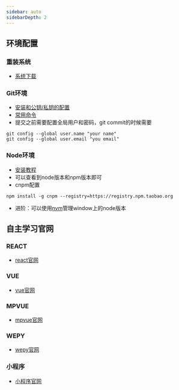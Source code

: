 ```yaml
---
sidebar: auto
sidebarDepth: 2
---
```

## 环境配置
### 重装系统
- [系统下载](https://msdn.itellyou.cn/)

### Git环境
- [安装和公钥/私钥的配置](https://www.cnblogs.com/joyho/articles/4062574.html)
- [常用命令](https://github.com/jasonandjay/project)
- 提交之前需要配置全局用户和密码，git commit的时候需要  
```
git config --global user.name "your name"  
git config --global user.email "you email"
```
### Node环境
- [安装教程](https://www.cnblogs.com/zhouyu2017/p/6485265.html)
- 可以查看到node版本和npm版本即可
- cnpm配置
```
npm install -g cnpm --registry=https://registry.npm.taobao.org
```
- 进阶：可以使用[nvm](https://github.com/creationix/nvm)管理window上的node版本


## 自主学习官网
### REACT
- [react官网](https://reactnative.cn/)
### VUE
- [vue官网](https://cn.vuejs.org/)
### MPVUE
- [mpvue官网](http://mpvue.com/mpvue/)
### WEPY
- [wepy官网](https://tencent.github.io/wepy/)
### 小程序
- [小程序官网](https://developers.weixin.qq.com/miniprogram/dev/index.html)
